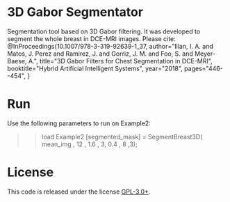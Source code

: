 # 3D Gabor Segmentator
Segmentation tool based on 3D Gabor filtering. It was developed to segment the whole breast in DCE-MRI images.
Please cite:
@InProceedings{10.1007/978-3-319-92639-1_37,
author="Illan, I. A.
and Matos, J. Perez
and Ramirez, J.
and Gorriz, J. M.
and Foo, S.
and Meyer-Baese, A.",
title="3D Gabor Filters for Chest Segmentation in DCE-MRI",
booktitle="Hybrid Artificial Intelligent Systems",
year="2018",
pages="446--454",
}


# Run

Use the following parameters to run on Example2:

>> load Example2
>> [segmented_mask] = SegmentBreast3D( mean_img , 12 , 1.6 , 3, 0.4 , 8 ,3);

# License

This code is released under the license [GPL-3.0+](https://choosealicense.com/licenses/gpl-3.0/). 
